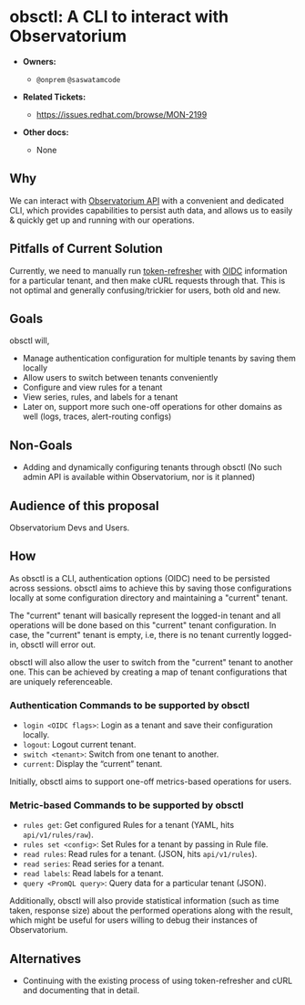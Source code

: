 # obsctl: A CLI to interact with Observatorium

* **Owners:**
  * `@onprem` `@saswatamcode`

* **Related Tickets:**
  * https://issues.redhat.com/browse/MON-2199

* **Other docs:**
  * None

## Why

We can interact with [Observatorium API](https://github.com/observatorium/api) with a convenient and dedicated CLI, which provides capabilities to persist auth data, and allows us to easily & quickly get up and running with our operations.

## Pitfalls of Current Solution

Currently, we need to manually run [token-refresher](https://github.com/observatorium/token-refresher) with [OIDC](https://openid.net/connect/) information for a particular tenant, and then make cURL requests through that. This is not optimal and generally confusing/trickier for users, both old and new.

## Goals

obsctl will,
* Manage authentication configuration for multiple tenants by saving them locally
* Allow users to switch between tenants conveniently
* Configure and view rules for a tenant
* View series, rules, and labels for a tenant
* Later on, support more such one-off operations for other domains as well (logs, traces, alert-routing configs)

## Non-Goals

* Adding and dynamically configuring tenants through obsctl (No such admin API is available within Observatorium, nor is it planned)

## Audience of this proposal

Observatorium Devs and Users.

## How

As obsctl is a CLI, authentication options (OIDC) need to be persisted across sessions. obsctl aims to achieve this by saving those configurations locally at some configuration directory and maintaining a "current" tenant.

The "current" tenant will basically represent the logged-in tenant and all operations will be done based on this "current" tenant configuration. In case, the "current" tenant is empty, i.e, there is no tenant currently logged-in, obsctl will error out.

obsctl will also allow the user to switch from the "current" tenant to another one. This can be achieved by creating a map of tenant configurations that are uniquely referenceable.

### Authentication Commands to be supported by obsctl

* `login <OIDC flags>`: Login as a tenant and save their configuration locally.
* `logout`: Logout current tenant.
* `switch <tenant>`: Switch from one tenant to another.
* `current`: Display the “current” tenant.

Initially, obsctl aims to support one-off metrics-based operations for users.

### Metric-based Commands to be supported by obsctl

* `rules get`: Get configured Rules for a tenant (YAML, hits `api/v1/rules/raw`).
* `rules set <config>`: Set Rules for a tenant by passing in Rule file.
* `read rules`: Read rules for a tenant. (JSON, hits `api/v1/rules`).
* `read series`: Read series for a tenant.
* `read labels`: Read labels for a tenant.
* `query <PromQL query>`: Query data for a particular tenant (JSON).

Additionally, obsctl will also provide statistical information (such as time taken, response size) about the performed operations along with the result, which might be useful for users willing to debug their instances of Observatorium.

## Alternatives

* Continuing with the existing process of using token-refresher and cURL and documenting that in detail.
